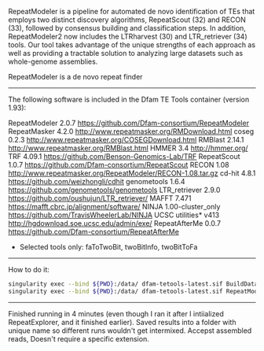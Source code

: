 RepeatModeler is a pipeline for automated de novo identification of TEs that employs two distinct discovery algorithms, RepeatScout (32) and RECON (33), followed by consensus building and classification steps. In addition, RepeatModeler2 now includes the LTRharvest (30) and LTR_retriever (34) tools. Our tool takes advantage of the unique strengths of each approach as well as providing a tractable solution to analyzing large datasets such as whole-genome assemblies. 

RepeatModeler is a de novo repeat finder

-----
The following software is included in the Dfam TE Tools container (version 1.93):

RepeatModeler	2.0.7	https://github.com/Dfam-consortium/RepeatModeler
RepeatMasker	4.2.0	http://www.repeatmasker.org/RMDownload.html
coseg	0.2.3	http://www.repeatmasker.org/COSEGDownload.html
RMBlast	2.14.1	http://www.repeatmasker.org/RMBlast.html
HMMER	3.4	http://hmmer.org/
TRF	4.09.1	https://github.com/Benson-Genomics-Lab/TRF
RepeatScout	1.0.7	https://github.com/Dfam-consortium/RepeatScout
RECON	1.08	http://www.repeatmasker.org/RepeatModeler/RECON-1.08.tar.gz
cd-hit	4.8.1	https://github.com/weizhongli/cdhit
genometools	1.6.4	https://github.com/genometools/genometools
LTR_retriever	2.9.0	https://github.com/oushujun/LTR_retriever/
MAFFT	7.471	https://mafft.cbrc.jp/alignment/software/
NINJA	1.00-cluster_only	https://github.com/TravisWheelerLab/NINJA
UCSC utilities*	v413	http://hgdownload.soe.ucsc.edu/admin/exe/
RepeatAfterMe	0.0.7	https://github.com/Dfam-consortium/RepeatAfterMe
* Selected tools only: faToTwoBit, twoBitInfo, twoBitToFa

-----
How to do it:
```bash
singularity exec --bind ${PWD}:/data/ dfam-tetools-latest.sif BuildDatabase -name genome1 13.txt
singularity exec --bind ${PWD}:/data/ dfam-tetools-latest.sif RepeatModeler -database genome1 --threads 20
```
-----
Finished running in 4 minutes (even though I ran it after I intiialized RepeatExplorer, and it finished earlier). Saved results into a folder with unique name so different runs wouldn't get intermixed. Accepst assembled reads, Doesn't require a specific extension.

